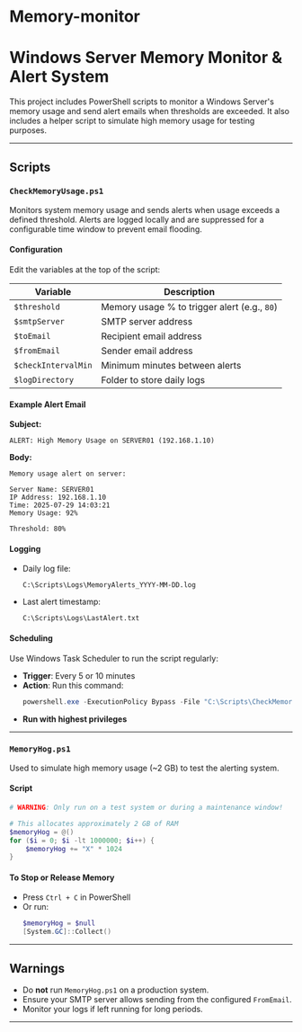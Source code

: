 # Memory-monitor
# Windows Server Memory Monitor & Alert System

This project includes PowerShell scripts to monitor a Windows Server's memory usage and send alert emails when thresholds are exceeded. It also includes a helper script to simulate high memory usage for testing purposes.

---

## Scripts

### `CheckMemoryUsage.ps1`
Monitors system memory usage and sends alerts when usage exceeds a defined threshold. Alerts are logged locally and are suppressed for a configurable time window to prevent email flooding.

#### Configuration

Edit the variables at the top of the script:

| Variable             | Description                                         |
|----------------------|-----------------------------------------------------|
| `$threshold`         | Memory usage % to trigger alert (e.g., `80`)        |
| `$smtpServer`        | SMTP server address                                 |
| `$toEmail`           | Recipient email address                             |
| `$fromEmail`         | Sender email address                                |
| `$checkIntervalMin`  | Minimum minutes between alerts                      |
| `$logDirectory`      | Folder to store daily logs                          |

#### Example Alert Email

**Subject:**
```
ALERT: High Memory Usage on SERVER01 (192.168.1.10)
```

**Body:**
```
Memory usage alert on server:

Server Name: SERVER01
IP Address: 192.168.1.10
Time: 2025-07-29 14:03:21
Memory Usage: 92%

Threshold: 80%
```

#### Logging

- Daily log file:
  ```
  C:\Scripts\Logs\MemoryAlerts_YYYY-MM-DD.log
  ```
- Last alert timestamp:
  ```
  C:\Scripts\Logs\LastAlert.txt
  ```

#### Scheduling

Use Windows Task Scheduler to run the script regularly:

- **Trigger**: Every 5 or 10 minutes
- **Action**: Run this command:
  ```powershell
  powershell.exe -ExecutionPolicy Bypass -File "C:\Scripts\CheckMemoryUsage.ps1"
  ```
- **Run with highest privileges**

---

###  `MemoryHog.ps1`

Used to simulate high memory usage (~2 GB) to test the alerting system.

#### Script
```powershell
# WARNING: Only run on a test system or during a maintenance window!

# This allocates approximately 2 GB of RAM
$memoryHog = @()
for ($i = 0; $i -lt 1000000; $i++) {
    $memoryHog += "X" * 1024
}
```

#### To Stop or Release Memory

- Press `Ctrl + C` in PowerShell
- Or run:
  ```powershell
  $memoryHog = $null
  [System.GC]::Collect()
  ```

---

## Warnings

- Do **not** run `MemoryHog.ps1` on a production system.
- Ensure your SMTP server allows sending from the configured `FromEmail`.
- Monitor your logs if left running for long periods.

---
